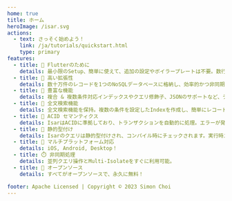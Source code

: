```yaml
---
home: true
title: ホーム
heroImage: /isar.svg
actions:
  - text: さっそく始めよう！
    link: /ja/tutorials/quickstart.html
    type: primary
features:
  - title: 💙 Flutterのために
    details: 最小限のSetup、簡単に使えて、追加の設定やボイラープレートは不要。数行のコードを追加後にすぐに使用可能。
  - title: 🚀 高い拡張性
    details: 数十万件のレコードを1つのNoSQLデータベースに格納し、効率的かつ非同期にクエリを実行。
  - title: 🍭 豊富な機能
    details: 複合 & 複数条件対応インデックスやクエリ修飾子、JSONのサポートなど、データ管理を支援する豊富な機能を搭載。
  - title: 🔎 全文検索機能
    details: 全文検索機能を保持。複数の条件を設定したIndexを作成し、簡単にレコードを検索する事が可能。
  - title: 🧪 ACID セマンティクス
    details: IsarはACIDに準拠しており、トランザクションを自動的に処理。エラーが発生しても変更をロールバック。
  - title: 💃 静的型付け
    details: Isarのクエリは静的型付けされ、コンパイル時にチェックされます。実行時エラーを心配する必要はありません。
  - title: 📱 マルチプラットフォーム対応
    details: iOS, Android, Desktop！
  - title: ⏱️ 非同期処理
    details: 並列クエリ操作とMulti-Isolateをすぐに利用可能。
  - title: 🦄 オープンソース
    details: すべてがオープンソースで、永久に無料！

footer: Apache Licensed | Copyright © 2023 Simon Choi
---
```

